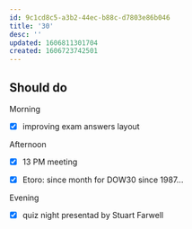 ```yaml
---
id: 9c1cd8c5-a3b2-44ec-b88c-d7803e86b046
title: '30'
desc: ''
updated: 1606811301704
created: 1606723742501
---
```


## Should do

Morning
- [x] improving exam answers layout

Afternoon
- [x] 13 PM meeting
- [x] Etoro: since month for DOW30 since 1987...


Evening
- [x] quiz night presentad by Stuart Farwell